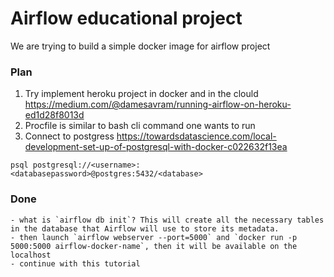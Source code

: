 # Airflow educational project
We are trying to build a simple docker image for airflow project 

### Plan  
1) Try implement heroku project in docker and in the clould https://medium.com/@damesavram/running-airflow-on-heroku-ed1d28f8013d
2) Procfile is similar to bash cli command one wants to run
3) Connect to postgress https://towardsdatascience.com/local-development-set-up-of-postgresql-with-docker-c022632f13ea
```
psql postgresql://<username>:<databasepassword>@postgres:5432/<database>
```



### Done
	- what is `airflow db init`? This will create all the necessary tables in the database that Airflow will use to store its metadata.
	- then launch `airflow webserver --port=5000` and `docker run -p 5000:5000 airflow-docker-name`, then it will be available on the localhost
	- continue with this tutorial
